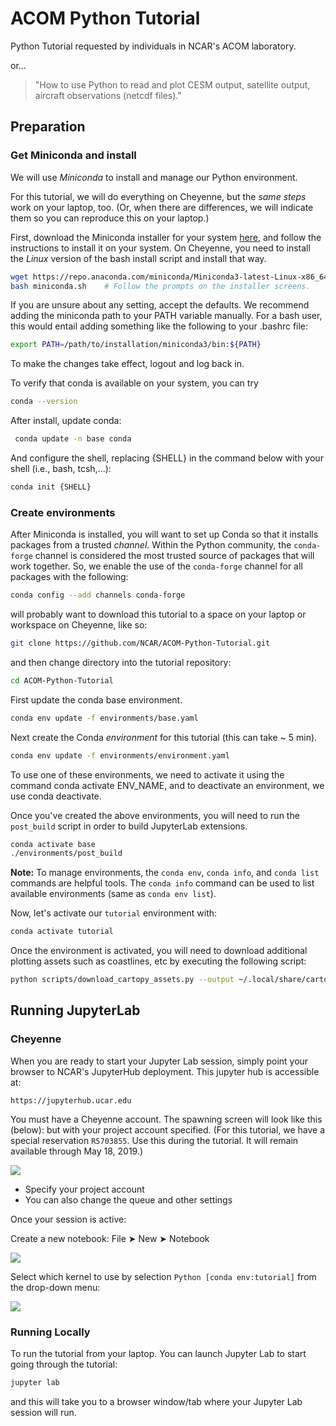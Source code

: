 # ACOM Python Tutorial

Python Tutorial requested by individuals in NCAR's ACOM laboratory.

or...

> "How to use Python to read and plot CESM output, satellite output, 
> aircraft observations (netcdf files)."

## Preparation

### Get Miniconda and install

We will use _Miniconda_ to install and manage our Python environment. 

For this tutorial, we will do everything on Cheyenne, but the _same
steps_ work on your laptop, too.  (Or, when there are differences, we will
indicate them so you can reproduce this on your laptop.)

First, download the Miniconda installer for your system
[here](https://docs.conda.io/en/latest/miniconda.html), and follow the
instructions to install it on your system.  On Cheyenne, you need to
install the _Linux_ version of the bash install script and install
that way.


```bash
wget https://repo.anaconda.com/miniconda/Miniconda3-latest-Linux-x86_64.sh -O miniconda.sh
bash miniconda.sh    # Follow the prompts on the installer screens.
```

If you are unsure about any setting, accept the defaults. We recommend adding the miniconda path to your PATH variable manually. For a bash user, this would entail adding something like the following to your .bashrc file:

```bash
export PATH=/path/to/installation/miniconda3/bin:${PATH}
```

To make the changes take effect, logout and log back in.


To verify that conda is available on your system, you can try

```bash
conda --version 
```

After install, update conda:

```bash 
 conda update -n base conda
```

And configure the shell, replacing {SHELL} in the command below with your shell (i.e., bash, tcsh,...):

```bash
conda init {SHELL}
```


### Create environments

After Miniconda is installed, you will want to set up Conda so that it
installs packages from a trusted _channel_.  Within the Python community,
the `conda-forge` channel is considered the most trusted source of packages
that will work together.  So, we enable the use of the `conda-forge` channel
for all packages with the following:

```bash
conda config --add channels conda-forge
```

will probably want to download this
tutorial to a space on your laptop or workspace on Cheyenne, like so:

```bash
git clone https://github.com/NCAR/ACOM-Python-Tutorial.git
```

and then change directory into the tutorial repository:

```bash
cd ACOM-Python-Tutorial
```

First update the conda base environment.

```bash
conda env update -f environments/base.yaml
```

Next create the Conda _environment_ for this tutorial (this can take ~ 5 min).

```bash
conda env update -f environments/environment.yaml
```

To use one of these environments, we need to activate it using the command conda activate ENV_NAME, and to deactivate an environment, we use conda deactivate.


Once you've created the above environments, you will need to run the `post_build` script in order to build JupyterLab extensions.

```bash 
conda activate base
./environments/post_build
```

**Note:** To manage environments, the `conda env`, `conda info`, and `conda list` commands are helpful tools. The `conda info` command can be used to list available environments (same as `conda env list`).

Now, let's activate our `tutorial` environment with:

```bash
conda activate tutorial
```

Once the environment is activated, you will need to download additional plotting assets such as coastlines, etc by executing the following script:

```bash 
python scripts/download_cartopy_assets.py --output ~/.local/share/cartopy cultural-extra cultural gshhs physical
```


## Running JupyterLab

### Cheyenne

 When you are ready to start your Jupyter Lab session, simply point your browser to NCAR's JupyterHub deployment. This jupyter hub is accessible at:

```
https://jupyterhub.ucar.edu
```

You must have a Cheyenne account. The spawning screen will look like this (below): but with your project account specified.  (For this tutorial, we have a special reservation `R5703855`.  Use this during the tutorial.  It will remain available through May 18, 2019.)

![](https://camo.githubusercontent.com/28a83e5f353bd05b27b9944d5e4688b6e23ab657/68747470733a2f2f692e696d6775722e636f6d2f674c7567756b7a2e706e67)


- Specify your project account
- You can also change the queue and other settings

Once your session is active:

Create a new notebook: File ➤ New ➤ Notebook

![](https://camo.githubusercontent.com/43783ce690f2a185e779f4cc609acdfffe0230e4/68747470733a2f2f692e696d6775722e636f6d2f705870775558432e706e67)


Select which kernel to use by selection `Python [conda env:tutorial]` from the drop-down menu:

![](https://camo.githubusercontent.com/6fe05f54f480570b779d9cf9f8f78cd725afb105/68747470733a2f2f692e696d6775722e636f6d2f71384c4442436a2e706e67)


### Running Locally

To run the tutorial from your laptop.  You can launch Jupyter 
Lab to start going through the tutorial:

```bash
jupyter lab
```

and this will take you to a browser window/tab where your Jupyter Lab session 
will run.
